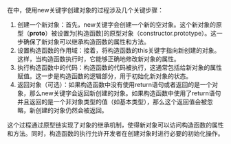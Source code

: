 在中，使用new关键字创建对象的过程涉及几个关键步骤：

1. 创建一个新对象：首先，new关键字会创建一个新的空对象。这个新对象的原型（__proto__）被设置为[构造函数]的原型对象（constructor.prototype）。这一步确保了新对象可以继承构造函数的属性和方法。
2. 设置构造函数的作用域：接着，将构造函数的this关键字指向新创建的对象。这样，当构造函数执行时，它能够正确地修改新对象的属性。
3. 执行构造函数中的代码：构造函数的代码被执行，这通常包括给新对象的属性赋值。这一步是构造函数的逻辑部分，用于初始化新对象的状态。
4. 返回对象（可选）：如果构造函数中没有使用return语句或者返回的是一个对象，那么new关键字会返回新创建的对象。如果构造函数中使用了return语句并且返回的是一个非对象类型的值（如基本类型），那么这个返回值会被忽略，新创建的对象仍然会被返回。

这个过程通过原型链实现了对象的继承机制，使得新对象可以访问构造函数的属性和方法。同时，构造函数的执行允许开发者在创建对象时进行必要的初始化操作。
